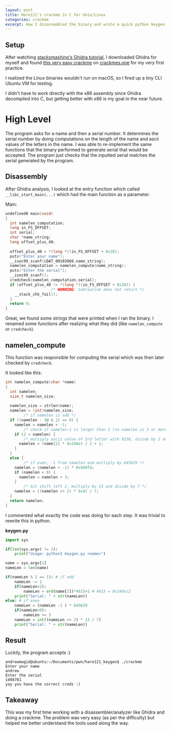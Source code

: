 ```yaml
---
layout: post
title: Hare121's crackme in C for Unix/Linux
categories: crackme
excerpt: How I disassembled the binary and wrote a quick python keygen
---
```


## Setup

After watching [stacksmashing's Ghidra tutorial](https://www.youtube.com/watch?v=fTGTnrgjuGA), I downloaded Ghidra for myself and found [this very easy crackme](https://crackmes.one/crackme/6047ffb433c5d42c3d016da6) on [crackmes.one](https://www.crackmes.one) for my very first practice.

I realized the Linux binaries wouldn't run on macOS, so I fired up a tiny CLI Ubuntu VM for testing.

I didn't have to work directly with the x86 assembly since Ghidra decompiled into C, but getting better with x86 is my goal in the near future.

# High Level
The program asks for a name and then a serial number. It determines the serial number by doing computations on the length of the name and ascii values of the letters in the name. I was able to re-implement the same functions that the binary performed to generate serial that would be accepted. The program just checks that the inputted serial matches the serial generated by the program.

## Disassembly

After Ghidra analysis, I looked at the entry function which called `__libc_start_main(...)` which had the main function as a parameter.

Main:
```c
undefined8 main(void)
{
  int namelen_computation;
  long in_FS_OFFSET;
  int serial;
  char *name_string;
  long offset_plus_40;
  
  offset_plus_40 = *(long *)(in_FS_OFFSET + 0x28);
  puts("Enter your name");
  __isoc99_scanf(&DAT_00102060,name_string);
  namelen_computation = namelen_compute(name_string);
  puts("Enter the serial");
  __isoc99_scanf();
  credcheck(namelen_computation,serial);
  if (offset_plus_40 != *(long *)(in_FS_OFFSET + 0x28)) {
                    /* WARNING: Subroutine does not return */
    __stack_chk_fail();
  }
  return 0;
}
```

Great, we found some strings that were printed when I ran the binary. I renamed some functions after realizing what they did (like `namelen_compute` or `credcheck`).

## namelen_compute
This function was responsible for computing the serial which was then later checked by `credcheck`.

It looked like this:
```c
int namelen_compute(char *name)
{
  int namelen;
  size_t namelen_size;
  
  namelen_size = strlen(name);
  namelen = (int)namelen_size;
        /* if namelen is odd */
  if ((namelen - 1U & 1) == 0) {
    namelen = namelen + -1;
        /* check if namelen-1 is larger than 2 (so namelen is 3 or more chars) */
    if (2 < namelen) {
        /* multiply ascii value of 3rd letter with 9230, divide by 2 and add 1 */
      namelen = (name[2] * 0x240e) / 2 + 1;
    }
  }
  else {
        /* if even, -1 from namelen and multiply by 645629 */
    namelen = (namelen + -1) * 0x9d9fd;
    if (namelen < 0) {
      namelen = namelen + 3;
    }
        /* bit shift left 2, multiply by 13 and divide by 7 */
    namelen = ((namelen >> 2) * 0xd) / 7;
  }
  return namelen;
}
```

I commented what exactly the code was doing for each step. It was trivial to rewrite this in python.

**keygen.py**
```py
import sys

if(len(sys.argv) != 2):
    print("Usage: python3 keygen.py <name>")

name = sys.argv[1]
nameLen = len(name)

if(nameLen % 2 == 1): # if odd
    nameLen -= 1
    if(nameLen>2):
        nameLen = ord(name[2])*4615+1 # 4615 = 0x240e/2
    print("Serial: " + str(nameLen)) 
else: # if even
    nameLen = (nameLen -1 ) * 645629
    if(nameLen<0):
        nameLen += 3
    nameLen = int((nameLen >> 2) * 13 / 7)
    print("Serial: " + str(nameLen))
```

## Result
Luckily, the program accepts :)
```
andrewmagid@ubuntu:~/Documents/pwn/hare121_keygen$ ./crackme
Enter your name
andrew
Enter the serial
1498781
yay you have the correct creds :)
```

## Takeaway
This was my first time working with a disassembler/analyzer like Ghidra and doing a crackme. The problem was very easy (as per the difficulty) but helped me better understand the tools used along the way.
